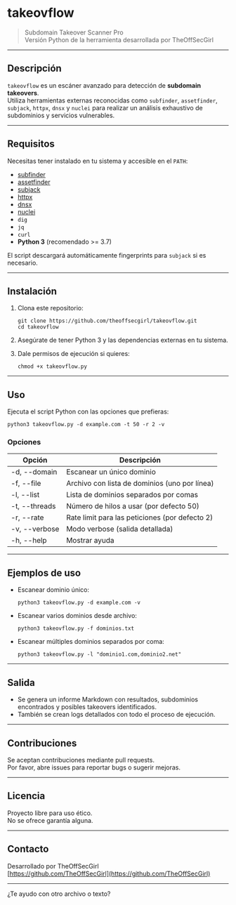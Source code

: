 # takeovflow

> Subdomain Takeover Scanner Pro  
> Versión Python de la herramienta desarrollada por TheOffSecGirl

***

## Descripción

`takeovflow` es un escáner avanzado para detección de **subdomain takeovers**.  
Utiliza herramientas externas reconocidas como `subfinder`, `assetfinder`, `subjack`, `httpx`, `dnsx` y `nuclei` para realizar un análisis exhaustivo de subdominios y servicios vulnerables.

***

## Requisitos

Necesitas tener instalado en tu sistema y accesible en el `PATH`:

- [subfinder](https://github.com/projectdiscovery/subfinder)
- [assetfinder](https://github.com/tomnomnom/assetfinder)
- [subjack](https://github.com/haccer/subjack)
- [httpx](https://github.com/projectdiscovery/httpx)
- [dnsx](https://github.com/projectdiscovery/dnsx)
- [nuclei](https://github.com/projectdiscovery/nuclei)
- `dig`
- `jq`
- `curl`
- **Python 3** (recomendado >= 3.7)

El script descargará automáticamente fingerprints para `subjack` si es necesario.

***

## Instalación

1. Clona este repositorio:

   ```
   git clone https://github.com/theoffsecgirl/takeovflow.git
   cd takeovflow
   ```

2. Asegúrate de tener Python 3 y las dependencias externas en tu sistema.

3. Dale permisos de ejecución si quieres:

   ```
   chmod +x takeovflow.py
   ```

***

## Uso

Ejecuta el script Python con las opciones que prefieras:

```
python3 takeovflow.py -d example.com -t 50 -r 2 -v
```

### Opciones

| Opción       | Descripción                                     |
| ------------- | ------------------------------------------------|
| -d, --domain  | Escanear un único dominio                       |
| -f, --file    | Archivo con lista de dominios (uno por línea)   |
| -l, --list    | Lista de dominios separados por comas           |
| -t, --threads | Número de hilos a usar (por defecto 50)         |
| -r, --rate    | Rate limit para las peticiones (por defecto 2)  |
| -v, --verbose | Modo verbose (salida detallada)                 |
| -h, --help    | Mostrar ayuda                                   |

***

## Ejemplos de uso

- Escanear dominio único:
  ```
  python3 takeovflow.py -d example.com -v
  ```

- Escanear varios dominios desde archivo:
  ```
  python3 takeovflow.py -f dominios.txt
  ```

- Escanear múltiples dominios separados por coma:
  ```
  python3 takeovflow.py -l "dominio1.com,dominio2.net"
  ```

***

## Salida

- Se genera un informe Markdown con resultados, subdominios encontrados y posibles takeovers identificados.
- También se crean logs detallados con todo el proceso de ejecución.

***

## Contribuciones

Se aceptan contribuciones mediante pull requests.  
Por favor, abre issues para reportar bugs o sugerir mejoras.

***

## Licencia

Proyecto libre para uso ético.  
No se ofrece garantía alguna.

***

## Contacto

Desarrollado por TheOffSecGirl  
[https://github.com/TheOffSecGirl](https://github.com/TheOffSecGirl)

***

¿Te ayudo con otro archivo o texto?
